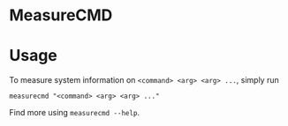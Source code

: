 # MeasureCMD

# Usage
To measure system information on `<command> <arg> <arg> ...`, simply run
```
measurecmd "<command> <arg> <arg> ..."
```

Find more using `measurecmd --help`.